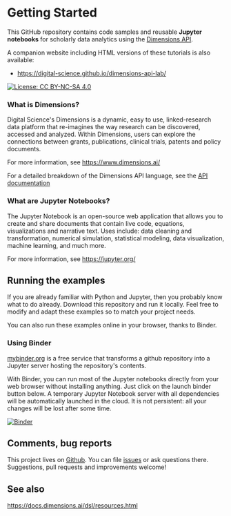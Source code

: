 # Getting Started

This GitHub repository contains code samples and reusable **Jupyter notebooks** for scholarly data analytics using the [Dimensions API](https://www.dimensions.ai/dimensions-apis/).

A companion website including HTML versions of these tutorials is also available:
* https://digital-science.github.io/dimensions-api-lab/ 

[![License: CC BY-NC-SA 4.0](https://img.shields.io/badge/License-CC%20BY--NC--SA%204.0-lightgrey.svg)](https://creativecommons.org/licenses/by-nc-sa/4.0/)


### What is Dimensions?

Digital Science's Dimensions is a dynamic, easy to use, linked-research data platform that re-imagines the way research can be discovered, accessed and analyzed.  Within Dimensions, users can explore the connections between grants, publications, clinical trials, patents and policy documents.

For more information, see https://www.dimensions.ai/ 

For a detailed breakdown of the Dimensions API language, see the [API documentation](https://docs.dimensions.ai/dsl)


### What are Jupyter Notebooks?

The Jupyter Notebook is an open-source web application that allows you to create and share documents that contain live code, equations, visualizations and narrative text. Uses include: data cleaning and transformation, numerical simulation, statistical modeling, data visualization, machine learning, and much more.

For more information, see https://jupyter.org/


## Running the examples

If you are already familiar with Python and Jupyter, then you probably know what to do already. Download this repository and run it locally. Feel free to modify and adapt these examples so to match your project needs. 

You can also run these examples online in your browser, thanks to Binder. 


### Using Binder 

[mybinder.org](https://ovh.mybinder.org/) is a free service that transforms a github repository into a Jupyter server hosting the repository's contents. 

With Binder, you can run most of the Jupyter notebooks directly from your web browser without installing anything. Just click on the launch binder button below. A temporary Jupyter Notebook server with all dependencies will be automatically launched in the cloud. It is not persistent: all your changes will be lost after some time.

[![Binder](https://mybinder.org/badge_logo.svg)](https://mybinder.org/v2/gh/digital-science/dimensions-api-lab/master)


## Comments, bug reports

This project lives on [Github](https://github.com/digital-science/dimensions-api-lab). You can file [issues]([issues](https://github.com/digital-science/dimensions-api-lab/issues/new)) or ask questions there. Suggestions, pull requests and improvements welcome!

## See also

https://docs.dimensions.ai/dsl/resources.html